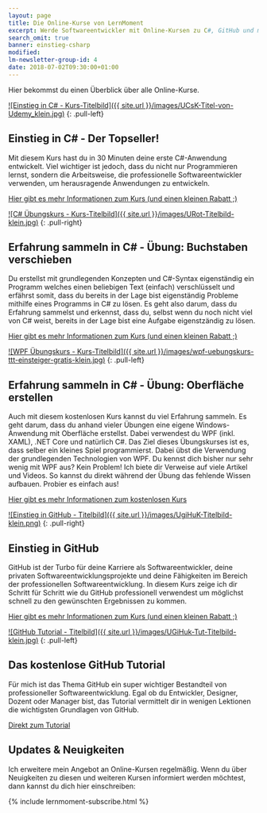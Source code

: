 ```yaml
---
layout: page
title: Die Online-Kurse von LernMoment
excerpt: Werde Softwareentwickler mit Online-Kursen zu C#, GitHub und mehr.
search_omit: true
banner: einstieg-csharp
modified:
lm-newsletter-group-id: 4
date: 2018-07-02T09:30:00+01:00
---
```


Hier bekommst du einen Überblick über alle Online-Kurse.

[![Einstieg in C# - Kurs-Titelbild]({{ site.url }}/images/UCsK-Titel-von-Udemy_klein.jpg)](https://www.udemy.com/course/einstieg-in-csharp-software-programmieren-wie-ein-profi/?couponCode=CS_95-0420_EXISTING)
{: .pull-left}

## Einstieg in C# - Der Topseller!

Mit diesem Kurs hast du in 30 Minuten deine erste C#-Anwendung entwickelt. Viel wichtiger ist jedoch, dass du nicht nur Programmieren lernst, sondern die Arbeitsweise, die professionelle Softwareentwickler verwenden, um herausragende Anwendungen zu entwickeln.

[Hier gibt es mehr Informationen zum Kurs (und einen kleinen Rabatt ;)](https://www.udemy.com/course/einstieg-in-csharp-software-programmieren-wie-ein-profi/?couponCode=CS_95-0420_EXISTING)

[![C# Übungskurs - Kurs-Titelbild]({{ site.url }}/images/URot-Titelbild-klein.jpg)](https://www.udemy.com/course/csharp-uebungskurs-einfach-verschluesselt/?couponCode=ROT_14-0420_EXISTING)
{: .pull-right}

## Erfahrung sammeln in C# - Übung: Buchstaben verschieben

Du erstellst mit grundlegenden Konzepten und C#-Syntax eigenständig ein Programm welches einen beliebigen Text (einfach) verschlüsselt und erfährst somit, dass du bereits in der Lage bist eigenständig Probleme mithilfe eines Programms in C# zu lösen. Es geht also darum, dass du Erfahrung sammelst und erkennst, dass du, selbst wenn du noch nicht viel von C# weist, bereits in der Lage bist eine Aufgabe eigenstzändig zu lösen.

[Hier gibt es mehr Informationen zum Kurs (und einen kleinen Rabatt ;)](https://www.udemy.com/course/csharp-uebungskurs-einfach-verschluesselt/?couponCode=ROT_14-0420_EXISTING)

[![WPF Übungskurs - Kurs-Titelbild]({{ site.url }}/images/wpf-uebungskurs-ttt-einsteiger-gratis-klein.jpg)](/lernmail-kurse/wpf-tictactoe-fuer-einsteiger/)
{: .pull-left}

## Erfahrung sammeln in C# - Übung: Oberfläche erstellen

Auch mit diesem kostenlosen Kurs kannst du viel Erfahrung sammeln. Es geht darum, dass du anhand vieler Übungen eine eigene Windows-Anwendung mit Oberfläche erstellst. Dabei verwendest du WPF (inkl. XAML), .NET Core und natürlich C#. Das Ziel dieses Übungskurses ist es, dass selber ein kleines Spiel programmierst. Dabei übst die Verwendung der grundlegenden Technologien von WPF. Du kennst dich bisher nur sehr wenig mit WPF aus? Kein Problem! Ich biete dir Verweise auf viele Artikel und Videos. So kannst du direkt während der Übung das fehlende Wissen aufbauen. Probier es einfach aus!

[Hier gibt es mehr Informationen zum kostenlosen Kurs](/lernmail-kurse/wpf-tictactoe-fuer-einsteiger/)

[![Einstieg in GitHub - Titelbild]({{ site.url }}/images/UgiHuK-Titelbild-klein.png)](https://www.udemy.com/course/github-fuer-entwickler/?couponCode=GH_15-0420_EXISTING)
{: .pull-right}

## Einstieg in GitHub

GitHub ist der Turbo für deine Karriere als Softwareentwickler, deine privaten Softwareentwicklungsprojekte und deine Fähigkeiten im Bereich der professionellen Softwareentwicklung. In diesem Kurs zeige ich dir Schritt für Schritt wie du GitHub professionell verwendest um möglichst schnell zu den gewünschten Ergebnissen zu kommen.

[Hier gibt es mehr Informationen zum Kurs (und einen kleinen Rabatt ;)](https://www.udemy.com/course/github-fuer-entwickler/?couponCode=GH_15-0420_EXISTING)

[![GitHub Tutorial - Titelbild]({{ site.url }}/images/UGiHuk-Tut-Titelbild-klein.jpg)](https://www.udemy.com/github-tutorial-deutsch/)
{: .pull-left}

## Das kostenlose GitHub Tutorial

Für mich ist das Thema GitHub ein super wichtiger Bestandteil von professioneller Softwareentwicklung. Egal ob du Entwickler, Designer, Dozent oder Manager bist, das Tutorial vermittelt dir in wenigen Lektionen die wichtigsten Grundlagen von GitHub.

[Direkt zum Tutorial](https://www.udemy.com/github-tutorial-deutsch/)


## Updates & Neuigkeiten

Ich erweitere mein Angebot an Online-Kursen regelmäßig. Wenn du über Neuigkeiten zu diesen und weiteren Kursen informiert werden möchtest, dann kannst du dich hier einschreiben:

<div class="subscribe-notice">
	{% include lernmoment-subscribe.html %}
</div>

